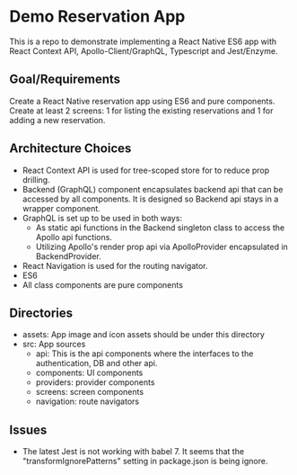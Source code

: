 # Demo Reservation App
This is a repo to demonstrate implementing a React Native ES6 app with React Context API, Apollo-Client/GraphQL, Typescript and Jest/Enzyme.
## Goal/Requirements
Create a React Native reservation app using ES6 and pure components. Create at least 2 screens: 1 for listing the existing reservations and 1 for adding a new reservation.
## Architecture Choices
- React Context API is used for tree-scoped store for to reduce prop drilling.
- Backend (GraphQL) component encapsulates backend api that can be accessed by all components. It is designed so Backend api stays in a wrapper component.
- GraphQL is set up to be used in both ways:
  - As static api functions in the Backend singleton class to access the Apollo api functions.
  - Utilizing Apollo's render prop api via ApolloProvider encapsulated in BackendProvider.
- React Navigation is used for the routing navigator.
- ES6 
- All class components are pure components
## Directories
- assets:  App image and icon assets should be under this directory
- src: App sources
  - api: This is the api components where the interfaces to the authentication, DB and other api.
  - components: UI components
  - providers: provider components
  - screens: screen components 
  - navigation: route navigators
## Issues
- The latest Jest is not working with babel 7.  It seems that the "transformIgnorePatterns" setting in package.json is being ignore.
